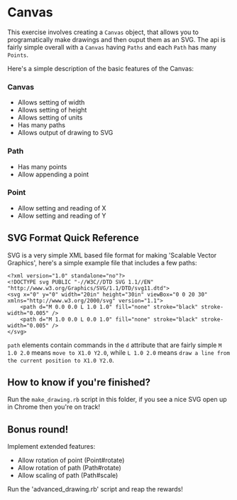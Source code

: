 # Canvas

This exercise involves creating a `Canvas` object, that allows you to programatically make drawings and then ouput them as an SVG. The api is fairly simple overall with a `Canvas` having `Paths` and each `Path` has many `Points`.

Here's a simple description of the basic features of the Canvas:

### Canvas
 - Allows setting of width
 - Allows setting of height
 - Allows setting of units
 - Has many paths
 - Allows output of drawing to SVG

### Path
 - Has many points
 - Allow appending a point

### Point
 - Allow setting and reading of X
 - Allow setting and reading of Y

## SVG Format Quick Reference

SVG is a very simple XML based file format for making 'Scalable Vector Graphics', here's a simple example file that includes a few paths:

	<?xml version="1.0" standalone="no"?>
	<!DOCTYPE svg PUBLIC "-//W3C//DTD SVG 1.1//EN" "http://www.w3.org/Graphics/SVG/1.1/DTD/svg11.dtd">
	<svg x="0" y="0" width="20in" height="30in" viewBox="0 0 20 30" xmlns="http://www.w3.org/2000/svg" version="1.1">
		<path d="M 0.0 0.0 L 1.0 1.0" fill="none" stroke="black" stroke-width="0.005" />
		<path d="M 1.0 0.0 L 0.0 1.0" fill="none" stroke="black" stroke-width="0.005" />
	</svg>

`path` elements contain commands in the `d` attribute that are fairly simple `M 1.0 2.0` means `move to X1.0 Y2.0`, while `L 1.0 2.0` means `draw a line from the current position to X1.0 Y2.0`.

## How to know if you're finished?

Run the `make_drawing.rb` script in this folder, if you see a nice SVG open up in Chrome then you're on track!

## Bonus round!

Implement extended features:

- Allow rotation of point (Point#rotate)
- Allow rotation of path (Path#rotate)
- Allow scaling of path (Path#scale)

Run the 'advanced_drawing.rb' script and reap the rewards!